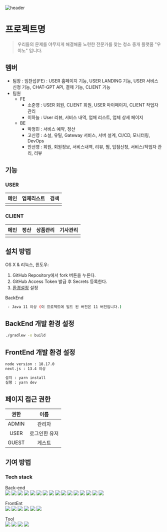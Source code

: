 ![header](https://capsule-render.vercel.app/api?type=waving&color=5CD1E5&height=300&section=header&text=우야노&fontColor=ffffff&fontSize=90&animation=fadeIn&fontAlignY=38&desc=%ec%9a%b0%eb%a6%ac%eb%93%a4%ec%9d%98+%eb%ac%b8%ec%a0%9c%eb%a5%bc+%ec%95%bc%eb%ac%b4%ec%a7%80%ea%b2%8c+%ed%95%b4%ea%b2%b0%ed%95%b4%ec%a4%84+%eb%85%b8%eb%a0%a8%ed%95%9c+%ec%a0%84%eb%ac%b8%ea%b0%80%eb%a5%bc+%ec%b0%be%ec%8a%b5%eb%8b%88%eb%8b%a4.&descAlignY=60&descAlign=50)


# 프로젝트명
> 우리들의 문제를 야무지게 해결해줄 노련한 전문가를 찾는 청소 중개 플랫폼 "우야노" 입니다.


## 멤버
* 팀장 : 임찬섭(FE) : USER 홈페이지 기능, USER LANDING 기능, USER 서비스 신청 기능, CHAT-GPT API, 결제 기능, CLIENT 기능
* 팀원
  * FE
    - 소준영 : USER 회원, CLIENT 회원, USER 마이페이지, CLIENT 작업자 관리 
    - 이하늘 : User 리뷰, 서비스 내역, 업체 리스트, 업체 상세 페이지
  * BE
    - 박정민 : 서비스 예약, 정산
    - 고신영 : 소설, 유틸, Gateway 서비스, 서버 설계, CI/CD, 모니터링, DevOps
    - 안선영 : 회원, 회원정보, 서비스내역, 리뷰, 찜, 입점신청, 서비스/작업자 관리, 리뷰


## 기능
### USER
|메인|업체리스트|검색|
|:-:|:-:|:-:|
|||

### CLIENT
|메인|정산|상품관리|기사관리|
|:-:|:-:|:-:|:-:|
|||


## 설치 방법


OS X & 리눅스, 윈도우:


1. GitHub Repository에서 fork 버튼을 누른다. 
2. GitHub Access Token 발급 후 Secrets 등록한다.
3. [환경설정](#enviroment) 설정


BackEnd
```sh
 - Java 11 이상 (이 프로젝트에 빌드 된 버전은 11 버전입니다.)
```


## BackEnd 개발 환경 설정


```sh
./gradlew -x build
```


## FrontEnd 개발 환경 설정

```sh
node version : 18.17.0
next.js : 13.4 이상
```

```sh
설치 : yarn install 
실행 : yarn dev
```


## 페이지 접근 권한


|권한|이름|
|:-:|:-:|
|ADMIN|관리자|
|USER|로그인한 유저|
|GUEST|게스트|


## 기여 방법

### Tech stack
Back-end  
<img src="https://img.shields.io/badge/Java-007396?style=flat&logo=Java&logoColor=white" />
<img src="https://img.shields.io/badge/Spring-6DB33F?style=flat&logo=Spring&logoColor=white" />
<img src="https://img.shields.io/badge/Spring Boot-6DB33F?style=flat&logo=Spring Boot&logoColor=white" />
<img src="https://img.shields.io/badge/Spring Security-6DB33F?style=flat&logo=Spring Security&logoColor=white" />
<img src="https://img.shields.io/badge/Spring%20cloud-6DB33F?style=flat&logoColor=white" />
<img src="https://img.shields.io/badge/Spring%20batch-6DB33F?style=flat&logoColor=white" />
<img src="https://img.shields.io/badge/Spring%20Cloud-6DB33F?style=flat&logoColor=white" />
<img src="https://img.shields.io/badge/Spring%20Batch-6DB33F?style=flat&logoColor=white" />
<img src="https://img.shields.io/badge/MySQL-4479A1?style=flat&logo=MySQL&logoColor=white" />
<img src="https://img.shields.io/badge/Kafka-231F20?style=flat&for-the-badge&logo=apachekafka&logoColor=white" />
<img src="https://img.shields.io/badge/Axon%20server-004088?style=flat&for-the-badge&logoColor=white" />
<img src="https://img.shields.io/badge/JWT-000000?style=flat&logo=JWT&logoColor=white" />
<img src="https://img.shields.io/badge/Grafana-F46800?style=flat&logo=Grafana&for-the-badge&logo=grafana&logoColor=white" />
<img src="https://img.shields.io/badge/Amazonaws-232F3E?style=flat&for-the-badge&logo=amazonaws&logoColor=white" /> 
<img src="https://img.shields.io/badge/Docker-2496ED?style=flat&for-the-badge&logo=docker&logoColor=white" />
<img src="https://img.shields.io/badge/Gitaction-2088FF?style=flat&for-the-badge&logo=githubactions&logoColor=white" />


FrontEnt  
<img src="https://img.shields.io/badge/HTML5-E34F26?style=flat&logo=HTML5&logoColor=white" />
<img src="https://img.shields.io/badge/CSS3-1572B6?style=flat&logo=CSS3&logoColor=white" />
<img src="https://img.shields.io/badge/JavaScript-F7DF1E?style=flat&logo=JavaScript&logoColor=white" />
<img src="https://img.shields.io/badge/React-61DAFB?style=flat&logo=React&logoColor=white" />
<img src="https://img.shields.io/badge/TypeScript-3178C6?style=flat&logo=TypeScript&logoColor=white" />
<img src="https://img.shields.io/badge/Next.js-000000?style=flat&logo=Next.js&logoColor=white" />


Tool  
<img src="https://img.shields.io/badge/IntelliJ IDEA-000000?style=flat&logo=IntelliJ IDEA&logoColor=white" />
<img src="https://img.shields.io/badge/Visual Studio Code-007ACC?style=flat&logo=Visual Studio Code&logoColor=white" />
<img src="https://img.shields.io/badge/GitHub Actions-2088FF?style=flat&logo=GitHub Actions&logoColor=white" />
<img src="https://img.shields.io/badge/Docker-2496ED?style=flat&logo=Docker&logoColor=white" />




